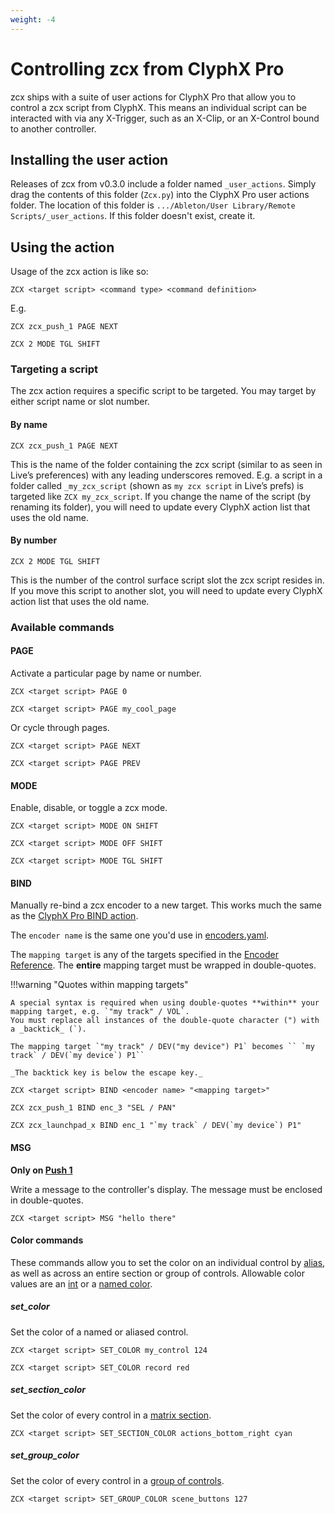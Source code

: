 ```yaml
---
weight: -4
---
```


# Controlling zcx from ClyphX Pro

zcx ships with a suite of user actions for ClyphX Pro that allow you to control a zcx script from ClyphX. This means an individual script can be interacted with via any X-Trigger, such as an X-Clip, or an X-Control bound to another controller.

## Installing the user action

Releases of zcx from v0.3.0 include a folder named `_user_actions`. Simply drag the contents of this folder (`Zcx.py`) into the ClyphX Pro user actions folder. The location of this folder is `.../Ableton/User Library/Remote Scripts/_user_actions`. If this folder doesn't exist, create it.

## Using the action

Usage of the zcx action is like so:

`ZCX <target script> <command type> <command definition>`

E.g.

`ZCX zcx_push_1 PAGE NEXT`

`ZCX 2 MODE TGL SHIFT`

### Targeting a script

The zcx action requires a specific script to be targeted. You may target by either script name or slot number.

#### By name

`ZCX zcx_push_1 PAGE NEXT`

This is the name of the folder containing the zcx script (similar to as seen in Live’s preferences) with any leading underscores removed. E.g. a script in a folder called `_my_zcx_script` (shown as `my zcx script` in Live’s prefs) is targeted like `ZCX my_zcx_script`. If you change the name of the script (by renaming its folder), you will need to update every ClyphX action list that uses the old name.

#### By number

`ZCX 2 MODE TGL SHIFT`

This is the number of the control surface script slot the zcx script resides in. If you move this script to another slot, you will need to update every ClyphX action list that uses the old name.

### Available commands

#### PAGE

Activate a particular page by name or number.

`ZCX <target script> PAGE 0`

`ZCX <target script> PAGE my_cool_page`

Or cycle through pages.

`ZCX <target script> PAGE NEXT`

`ZCX <target script> PAGE PREV`

#### MODE

Enable, disable, or toggle a zcx mode.

`ZCX <target script> MODE ON SHIFT`

`ZCX <target script> MODE OFF SHIFT`

`ZCX <target script> MODE TGL SHIFT`

#### BIND

Manually re-bind a zcx encoder to a new target.
This works much the same as the [ClyphX Pro BIND action](https://www.cxpman.com/action-reference/global-actions/#bind-i-x).

The `encoder name` is the same one you'd use in [encoders.yaml](/reference/configuration-files/encoders).

The `mapping target` is any of the targets specified in the [Encoder Reference](/reference/encoder-reference#mapping-targets).
The **entire** mapping target must be wrapped in double-quotes.

!!!warning "Quotes within mapping targets"
    
    A special syntax is required when using double-quotes **within** your mapping target, e.g. `"my track" / VOL`.
    You must replace all instances of the double-quote character (") with a _backtick_ (`).

    The mapping target `"my track" / DEV("my device") P1` becomes `` `my track` / DEV(`my device`) P1``

    _The backtick key is below the escape key._


`ZCX <target script> BIND <encoder name> "<mapping target>"`

`ZCX zcx_push_1 BIND enc_3 "SEL / PAN"`

```ZCX zcx_launchpad_x BIND enc_1 "`my track` / DEV(`my device`) P1"```

#### MSG

**Only on [Push 1](/reference/hardware-reference/push-1)**

Write a message to the controller's display. The message must be enclosed in double-quotes.

`ZCX <target script> MSG "hello there"`

#### Color commands

These commands allow you to set the color on an individual control by [alias](/reference/control-reference/z-control#alias), as well as across an entire section or group of controls.
Allowable color values are an [int](/reference/color-reference#midi-value) or a [named color](/reference/color-reference#name).

##### set_color

Set the color of a named or aliased control.

`ZCX <target script> SET_COLOR my_control 124`

`ZCX <target script> SET_COLOR record red`

##### set_section_color

Set the color of every control in a [matrix section](/tutorials/getting-started/zcx-concepts/#matrix-sections).

`ZCX <target script> SET_SECTION_COLOR actions_bottom_right cyan`

##### set_group_color

Set the color of every control in a [group of controls](/reference/template-reference/#group-templates).

`ZCX <target script> SET_GROUP_COLOR scene_buttons 127`

